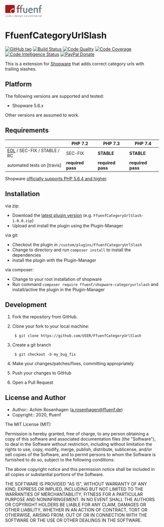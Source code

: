<a href="http://www.ffuenf.de" title="ffuenf - code • design • e-commerce"><img src="https://github.com/ffuenf/Ffuenf_Common/blob/master/skin/adminhtml/default/default/ffuenf/ffuenf.png" alt="ffuenf - code • design • e-commerce" /></a>

FfuenfCategoryUrlSlash
=======================
[![GitHub tag](https://img.shields.io/github/tag/ffuenf/FfuenfCategoryUrlSlash.svg)](https://github.com/ffuenf/FfuenfCategoryUrlSlash)
[![Build Status](https://img.shields.io/travis/ffuenf/FfuenfCategoryUrlSlash.svg)](https://travis-ci.org/ffuenf/FfuenfCategoryUrlSlash)
[![Code Quality](https://scrutinizer-ci.com/g/ffuenf/FfuenfCategoryUrlSlash/badges/quality-score.png)](https://scrutinizer-ci.com/g/ffuenf/FfuenfCategoryUrlSlash/?branch=master)
[![Code Coverage](https://scrutinizer-ci.com/g/ffuenf/FfuenfCategoryUrlSlash/badges/coverage.png)](https://scrutinizer-ci.com/g/ffuenf/FfuenfCategoryUrlSlash)
[![Code Intelligence Status](https://scrutinizer-ci.com/g/ffuenf/FfuenfCategoryUrlSlash/badges/code-intelligence.svg)](https://scrutinizer-ci.com/code-intelligence)
[![PayPal Donate](https://img.shields.io/badge/paypal-donate-blue.svg)](https://www.paypal.com/cgi-bin/webscr?cmd=_s-xclick&hosted_button_id=J2PQS2WLT2Y8W&item_name=Shopware%20Extension%3a%20FfuenfCategoryUrlSlash&item_number=FfuenfCategoryUrlSlash&currency_code=EUR)

This is a extension for [Shopware](https://de.shopware.com/) that adds correct category urls with trailing slashes.

Platform
--------

The following versions are supported and tested:

* Shopware 5.6.x

Other versions are assumed to work.

Requirements
------------

|                                                                              | PHP 7.2           | PHP 7.3           | PHP 7.4           |
| ---------------------------------------------------------------------------- | ----------------- | ----------------- | ----------------- |
| [EOL](https://secure.php.net/supported-versions.php) / SEC-FIX / STABLE / RC | SEC-FIX           | **STABLE**        | **STABLE**        |
| automated tests on [travis]                                                  | **required pass** | **required pass** | **required pass** |

Shopware [officially supports PHP 5.6.4 and higher](https://community.shopware.com/Systemanforderungen_detail_1840.html#Server).

Installation
------------

via zip:

* Download the [latest plugin version](https://github.com/Ffuenf/FfuenfCategoryUrlSlash/releases/latest/) (e.g. `FfuenfCategoryUrlSlash-1.0.0.zip`)
* Upload and install the plugin using the Plugin-Manager

via git:

* Checkout the plugin in `/custom/plugins/FfuenfCategoryUrlSlash`
* Change to directory and run `composer install` to install the dependencies
* Install the plugin with the Plugin-Manager

via composer:

* Change to your root installation of shopware
* Run command `composer require ffuenf/shopware-categoryurlslash` and install/active the plugin in the Plugin-Manager

Development
-----------
1. Fork the repository from GitHub.
2. Clone your fork to your local machine:

        $ git clone https://github.com/USER/FfuenfCategoryUrlSlash

3. Create a git branch

        $ git checkout -b my_bug_fix

4. Make your changes/patches/fixes, committing appropriately
5. Push your changes to GitHub
6. Open a Pull Request

License and Author
------------------

- Author:: Achim Rosenhagen (<a.rosenhagen@ffuenf.de>)
- Copyright:: 2020, ffuenf

The MIT License (MIT)

Permission is hereby granted, free of charge, to any person obtaining a copy
of this software and associated documentation files (the "Software"), to deal
in the Software without restriction, including without limitation the rights
to use, copy, modify, merge, publish, distribute, sublicense, and/or sell
copies of the Software, and to permit persons to whom the Software is
furnished to do so, subject to the following conditions:

The above copyright notice and this permission notice shall be included in all
copies or substantial portions of the Software.

THE SOFTWARE IS PROVIDED "AS IS", WITHOUT WARRANTY OF ANY KIND, EXPRESS OR
IMPLIED, INCLUDING BUT NOT LIMITED TO THE WARRANTIES OF MERCHANTABILITY,
FITNESS FOR A PARTICULAR PURPOSE AND NONINFRINGEMENT. IN NO EVENT SHALL THE
AUTHORS OR COPYRIGHT HOLDERS BE LIABLE FOR ANY CLAIM, DAMAGES OR OTHER
LIABILITY, WHETHER IN AN ACTION OF CONTRACT, TORT OR OTHERWISE, ARISING FROM,
OUT OF OR IN CONNECTION WITH THE SOFTWARE OR THE USE OR OTHER DEALINGS IN THE
SOFTWARE.